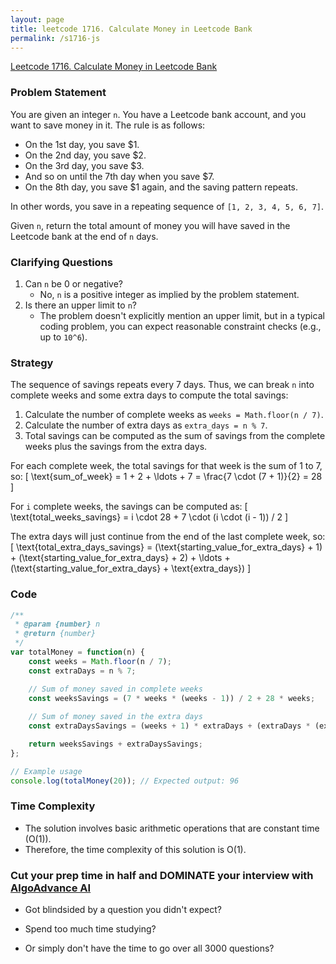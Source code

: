 ```yaml
---
layout: page
title: leetcode 1716. Calculate Money in Leetcode Bank
permalink: /s1716-js
---
```

[Leetcode 1716. Calculate Money in Leetcode Bank](https://algoadvance.github.io/algoadvance/l1716)
### Problem Statement
You are given an integer `n`. You have a Leetcode bank account, and you want to save money in it. The rule is as follows:

- On the 1st day, you save $1.
- On the 2nd day, you save $2.
- On the 3rd day, you save $3.
- And so on until the 7th day when you save $7.
- On the 8th day, you save $1 again, and the saving pattern repeats.

In other words, you save in a repeating sequence of `[1, 2, 3, 4, 5, 6, 7]`.

Given `n`, return the total amount of money you will have saved in the Leetcode bank at the end of `n` days.

### Clarifying Questions
1. Can `n` be 0 or negative?
   - No, `n` is a positive integer as implied by the problem statement.
2. Is there an upper limit to `n`?
   - The problem doesn't explicitly mention an upper limit, but in a typical coding problem, you can expect reasonable constraint checks (e.g., up to `10^6`).

### Strategy
The sequence of savings repeats every 7 days. Thus, we can break `n` into complete weeks and some extra days to compute the total savings:
1. Calculate the number of complete weeks as `weeks = Math.floor(n / 7)`.
2. Calculate the number of extra days as `extra_days = n % 7`.
3. Total savings can be computed as the sum of savings from the complete weeks plus the savings from the extra days.

For each complete week, the total savings for that week is the sum of 1 to 7, so:
\[ \text{sum\_of\_week} = 1 + 2 + \ldots + 7 = \frac{7 \cdot (7 + 1)}{2} = 28 \]

For `i` complete weeks, the savings can be computed as:
\[ \text{total\_weeks\_savings} = i \cdot 28 + 7 \cdot (i \cdot (i - 1)) / 2 \]

The extra days will just continue from the end of the last complete week, so:
\[ \text{total\_extra\_days\_savings} = (\text{starting\_value\_for\_extra\_days} + 1) + (\text{starting\_value\_for\_extra\_days} + 2) + \ldots  + (\text{starting\_value\_for\_extra\_days} + \text{extra\_days}) \]

### Code
```javascript
/**
 * @param {number} n
 * @return {number}
 */
var totalMoney = function(n) {
    const weeks = Math.floor(n / 7);
    const extraDays = n % 7;

    // Sum of money saved in complete weeks
    const weeksSavings = (7 * weeks * (weeks - 1)) / 2 + 28 * weeks;
    
    // Sum of money saved in the extra days
    const extraDaysSavings = (weeks + 1) * extraDays + (extraDays * (extraDays - 1)) / 2;

    return weeksSavings + extraDaysSavings;
};

// Example usage
console.log(totalMoney(20)); // Expected output: 96
```

### Time Complexity
- The solution involves basic arithmetic operations that are constant time (O(1)).
- Therefore, the time complexity of this solution is O(1).




### Cut your prep time in half and DOMINATE your interview with [AlgoAdvance AI](https://algoAdvance.com)

- Got blindsided by a question you didn't expect?

- Spend too much time studying?

- Or simply don't have the time to go over all 3000 questions?

